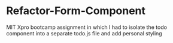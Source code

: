 # Refactor-Form-Component
MIT Xpro bootcamp assignment in which I had to isolate the todo component into a separate todo.js file and add personal styling
